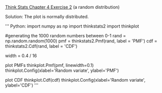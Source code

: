 [Think Stats Chapter 4 Exercise 2](http://greenteapress.com/thinkstats2/html/thinkstats2005.html#toc41) (a random distribution)


Solution:
The plot is normally distributed.

'''
Python:
import numpy as np
import thinkstats2
import thinkplot

#generating the 1000 random numbers between 0-1
rand = np.random.random(1000)
pmf = thinkstats2.Pmf(rand, label = 'PMF')
cdf = thinkstats2.Cdf(rand, label = 'CDF')


width = 0.4 / 16

plot PMFs 
thinkplot.Pmf(pmf, linewidth=0.1)
thinkplot.Config(xlabel='Random variate', ylabel='PMF')

plot CDF
thinkplot.Cdf(cdf)
thinkplot.Config(xlabel='Random variate', ylabel='CDF')
'''

